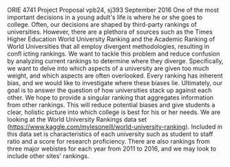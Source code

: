ORIE 4741 Project Proposal
vpb24, sj393
September 2016
One of the most important decisions in a young adult's life is where he or she goes to college.  Often, our decisions are shaped by third-party rankings of universities.  However, there are a plethora of sources such as the Times Higher Education World University Ranking and the Academic Ranking of World Universities that all employ divergent methodologies, resulting in conflicting rankings.  We want to tackle this problem and reduce confusion by analyzing current rankings to determine where they diverge.  Specifically, we want to delve into which aspects of a university are given too much weight, and which aspects are often overlooked.  Every ranking has inherent bias, and we would like to investigate where these biases lie. Ultimately, our goal is to answer the question of how universities stack up against each other.  We hope to provide a singular ranking that aggregates information from other rankings.  This will reduce potential biases and give students a clear, holistic picture into which college is best for his or her needs. We are looking at the World University Rankings data set (https://www.kaggle.com/mylesoneill/world-university-ranking).  Included in this data set is characteristics of each university such as student to staff ratio and a score for research proficiency.  There are also rankings from three major webistes for each year from 2011 to 2016, and we may look to include other sites' rankings.